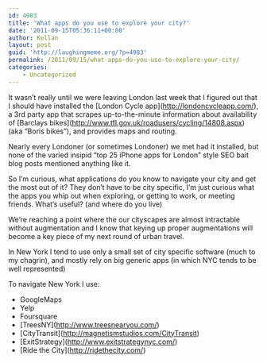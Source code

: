 ```yaml
---
id: 4983
title: 'What apps do you use to explore your city?'
date: '2011-09-15T05:36:11+00:00'
author: Kellan
layout: post
guid: 'http://laughingmeme.org/?p=4983'
permalink: /2011/09/15/what-apps-do-you-use-to-explore-your-city/
categories:
    - Uncategorized
---
```


It wasn’t really until we were leaving London last week that I figured out that I should have installed the \[London Cycle app\](http://londoncycleapp.com/), a 3rd party app that scrapes up-to-the-minute information about availability of \[Barclays bikes\](http://www.tfl.gov.uk/roadusers/cycling/14808.aspx) (aka “Boris bikes”), and provides maps and routing.

Nearly every Londoner (or sometimes Londoner) we met had it installed, but none of the varied insipid “top 25 iPhone apps for London” style SEO bait blog posts mentioned anything like it.

So I’m curious, what applications do you know to navigate your city and get the most out of it? They don’t have to be city specific, I’m just curious what the apps you whip out when exploring, or getting to work, or meeting friends. What’s useful? (and where do you live)

We’re reaching a point where the our cityscapes are almost intractable without augmentation and I know that keying up proper augmentations will become a key piece of my next round of urban travel.

In New York I tend to use only a small set of city specific software (much to my chagrin), and mostly rely on big generic apps (in which NYC tends to be well represented)

To navigate New York I use:

- GoogleMaps
- Yelp
- Foursquare
- \[TreesNY\](http://www.treesnearyou.com/)
- \[CityTransit\](http://magnetismstudios.com/CityTransit)
- \[ExitStrategy\](http://www.exitstrategynyc.com/)
- \[Ride the City\](http://ridethecity.com/)